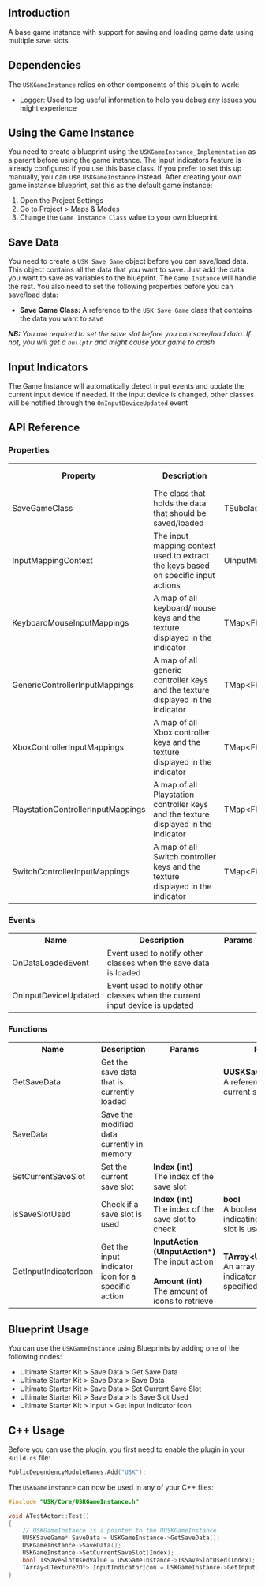 ## Introduction
A base game instance with support for saving and loading game data using multiple save slots

## Dependencies
The <code>USKGameInstance</code> relies on other components of this plugin to work:
<ul>
	<li><a href="../logger">Logger</a>: Used to log useful information to help you debug any issues you might experience</li>
</ul>

## Using the Game Instance
You need to create a blueprint using the `USKGameInstance_Implementation` as a parent before using the game instance. The input indicators feature is already configured if you use this base class. If you prefer to set this up manually, you can use `USKGameInstance` instead. After creating your own game instance blueprint, set this as the default game instance:
<ol>
    <li>Open the Project Settings</li>
    <li>Go to Project > Maps & Modes</li>
    <li>Change the <code>Game Instance Class</code> value to your own blueprint</li>
</ol>

## Save Data
You need to create a <code>USK Save Game</code> object before you can save/load data. This object contains all the data that you want to save. Just add the data you want to save as variables to the blueprint. The <code>Game Instance</code> will handle the rest. You also need to set the following properties before you can save/load data:
<ul>
    <li><strong>Save Game Class:</strong> A reference to the <code>USK Save Game</code> class that contains the data you want to save</li>
</ul>

<i><strong>NB:</strong> You are required to set the save slot before you can save/load data. If not, you will get a <code>nullptr</code> and might cause your game to crash</i>

## Input Indicators
The Game Instance will automatically detect input events and update the current input device if needed. If the input device is changed, other classes will be notified through the <code>OnInputDeviceUpdated</code> event

## API Reference
### Properties
<table>
	<tr>
		<th>Property</th>
		<th>Description</th>
		<th>Type</th>
		<th>Default Value</th>
	</tr>
	<tr>
		<td>SaveGameClass</td>
		<td>The class that holds the data that should be saved/loaded</td>
		<td>TSubclassOf&lt;UUSKSaveGame&gt;</td>
		<td></td>
	</tr>
	<tr>
		<td>InputMappingContext</td>
		<td>The input mapping context used to extract the keys based on specific input actions</td>
		<td>UInputMappingContext*</td>
		<td><code>nullptr</code></td>
	</tr>
	<tr>
		<td>KeyboardMouseInputMappings</td>
		<td>A map of all keyboard/mouse keys and the texture displayed in the indicator</td>
		<td>TMap&lt;FKey, UTexture2D*&gt;</td>
		<td></td>
	</tr>
	<tr>
		<td>GenericControllerInputMappings</td>
		<td>A map of all generic controller keys and the texture displayed in the indicator</td>
		<td>TMap&lt;FKey, UTexture2D*&gt;</td>
		<td></td>
	</tr>
	<tr>
		<td>XboxControllerInputMappings</td>
		<td>A map of all Xbox controller keys and the texture displayed in the indicator</td>
		<td>TMap&lt;FKey, UTexture2D*&gt;</td>
		<td></td>
	</tr>
	<tr>
		<td>PlaystationControllerInputMappings</td>
		<td>A map of all Playstation controller keys and the texture displayed in the indicator</td>
		<td>TMap&lt;FKey, UTexture2D*&gt;</td>
		<td></td>
	</tr>
	<tr>
		<td>SwitchControllerInputMappings</td>
		<td>A map of all Switch controller keys and the texture displayed in the indicator</td>
		<td>TMap&lt;FKey, UTexture2D*&gt;</td>
		<td></td>
	</tr>
</table>

### Events
<table>
	<tr>
		<th>Name</th>
		<th>Description</th>
		<th>Params</th>
	</tr>
	<tr>
		<td>OnDataLoadedEvent</td>
		<td>Event used to notify other classes when the save data is loaded</td>
		<td></td>
	</tr>
	<tr>
		<td>OnInputDeviceUpdated</td>
		<td>Event used to notify other classes when the current input device is updated</td>
		<td></td>
	</tr>
</table>

### Functions
<table>
	<tr>
		<th>Name</th>
		<th>Description</th>
		<th>Params</th>
		<th>Return</th>
	</tr>
	<tr>
		<td>GetSaveData</td>
		<td>Get the save data that is currently loaded</td>
		<td></td>
		<td><strong>UUSKSaveGame*</strong><br/>A reference to the current save data</td>
	</tr>
	<tr>
		<td>SaveData</td>
		<td>Save the modified data currently in memory</td>
		<td></td>
		<td></td>
	</tr>
	<tr>
		<td>SetCurrentSaveSlot</td>
		<td>Set the current save slot</td>
		<td><strong>Index (int)</strong><br/>The index of the save slot</td>
		<td></td>
	</tr>
	<tr>
		<td>IsSaveSlotUsed</td>
		<td>Check if a save slot is used</td>
		<td><strong>Index (int)</strong><br/>The index of the save slot to check</td>
		<td><strong>bool</strong><br/>A boolean value indicating if the save slot is used</td>
	</tr>
	<tr>
		<td>GetInputIndicatorIcon</td>
		<td>Get the input indicator icon for a specific action</td>
		<td><strong>InputAction (UInputAction*)</strong><br/>The input action<br/><br/><strong>Amount (int)</strong><br/>The amount of icons to retrieve</td>
		<td><strong>TArray&lt;UTexture2D*&gt;</strong><br/>An array of input indicator icons for the specified action</td>
	</tr>
</table>

## Blueprint Usage
You can use the <code>USKGameInstance</code> using Blueprints by adding one of the following nodes:
<ul>
	<li>Ultimate Starter Kit > Save Data > Get Save Data</li>
	<li>Ultimate Starter Kit > Save Data > Save Data</li>
	<li>Ultimate Starter Kit > Save Data > Set Current Save Slot</li>
	<li>Ultimate Starter Kit > Save Data > Is Save Slot Used</li>
	<li>Ultimate Starter Kit > Input > Get Input Indicator Icon</li>
</ul>

## C++ Usage
Before you can use the plugin, you first need to enable the plugin in your <code>Build.cs</code> file:
```c++
PublicDependencyModuleNames.Add("USK");
```

The <code>USKGameInstance</code> can now be used in any of your C++ files:
```c++
#include "USK/Core/USKGameInstance.h"

void ATestActor::Test()
{
	// USKGameInstance is a pointer to the UUSKGameInstance
	UUSKSaveGame* SaveData = USKGameInstance->GetSaveData();
	USKGameInstance->SaveData();
	USKGameInstance->SetCurrentSaveSlot(Index);
	bool IsSaveSlotUsedValue = USKGameInstance->IsSaveSlotUsed(Index);
	TArray<UTexture2D*> InputIndicatorIcon = USKGameInstance->GetInputIndicatorIcon(InputAction, Amount);
}
```
